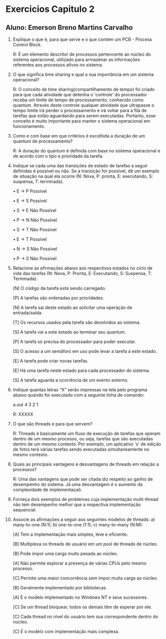 # Exercicios Capitulo 2
## Aluno: Emerson Breno Martins Carvalho

1. Explique o que é, para que serve e o que contém um PCB - Process Control Block.

    R:  É um elemento descritor de processos pertencente ao núcleo do sistema operacional, utilizado para armazenar as informações
referentes aos processos ativos no sistema.

2. O que significa time sharing e qual a sua importância em um sistema operacional?

    R:  O conceito de time sharing(compartilhamento de tempo) foi criado para que cada atividade que detenha o 'controle' do processador receba um limite de tempo de processamento, conhecido como quantum. Através deste controle qualquer atividade que ultrapasse o tempo limite irá perder o processamento e irá voltar para a fila de tarefas que estão aguardando para serem executadas. Portanto, esse conceito é muito importante para manter o sistema operacional em funcionamento.  

3. Como e com base em que critérios é escolhida a duração de um quantum de processamento?

    R:  A duração do quantum é definida com base no sistema operacional e de acordo com o tipo e prioridade da tarefa.

5. Indique se cada uma das transições de estado de tarefas a seguir definidas é possível ou não. Se a transição for possível, dê um exemplo de situação na qual ela ocorre (N: Nova, P: pronta, E: executando, S: suspensa, T: terminada).

    • E → P   Possível

    • E → S   Possível

    • S → E   Não Possível

    • P → N   Não Possível

    • S → T   Não Possível

    • E → T   Possível

    • N → S   Não Possível

    • P → S   Não Possível

6. Relacione as afirmações abaixo aos respectivos estados no ciclo de vida das tarefas (N: Nova, P: Pronta, E: Executando, S: Suspensa, T: Terminada):

    [N] O código da tarefa está sendo carregado.

    [P] A tarefas são ordenadas por prioridades.

    [N] A tarefa sai deste estado ao solicitar uma operação de entrada/saída.

    [T] Os recursos usados pela tarefa são devolvidos ao sistema.

    [S] A tarefa vai a este estado ao terminar seu quantum.

    [P] A tarefa só precisa do processador para poder executar.

    [S] O acesso a um semáforo em uso pode levar a tarefa a este estado.

    [E] A tarefa pode criar novas tarefas.

    [E] Há uma tarefa neste estado para cada processador do sistema.

    [S] A tarefa aguarda a ocorrência de um evento externo.

8. Indique quantas letras “X” serão impressas na tela pelo programa abaixo quando for executado com a seguinte linha de comando:
    
    a.out 4 3 2 1

    R:  XXXXX

9. O que são threads e para que servem?

    R:  Threads é basicamente um fluxo de execução de tarefas que operam dentro de um mesmo processo, ou seja, tarefas que são executadas dentro de um mesmo contexto. Por exemplo, um aplicativo 'x' de edição de fotos terá várias tarefas sendo executadas simultaneamente no mesmo contexto.

10. Quais as principais vantagens e desvantagens de threads em relação a processos?

    R:  Uma das vantagens que pode ser citada diz respeito ao ganho de desempenho do sistema. Já uma desvantagem é o aumento da complexidade de implementaçaõ.

11. Forneça dois exemplos de problemas cuja implementação multi-thread não tem desempenho melhor que a respectiva implementação sequencial.

12. Associe as afirmações a seguir aos seguintes modelos de threads: a) many-to-one (N:1); b) one-to-one (1:1); c) many-to-many (N:M):
    
    [A] Tem a implementação mais simples, leve e eficiente.

    [B] Multiplexa os threads de usuário em um pool de threads de núcleo.

    [B] Pode impor uma carga muito pesada ao núcleo.

    [A] Não permite explorar a presença de várias CPUs pelo mesmo processo.

    [C] Permite uma maior concorrência sem impor muita carga ao núcleo.

    [B] Geralmente implementado por bibliotecas.

    [A] É o modelo implementado no Windows NT e seus sucessores.

    [C] Se um thread bloquear, todos os demais têm de esperar por ele.

    [C] Cada thread no nível do usuário tem sua correspondente dentro do núcleo.
    
    [C] É o modelo com implementação mais complexa.